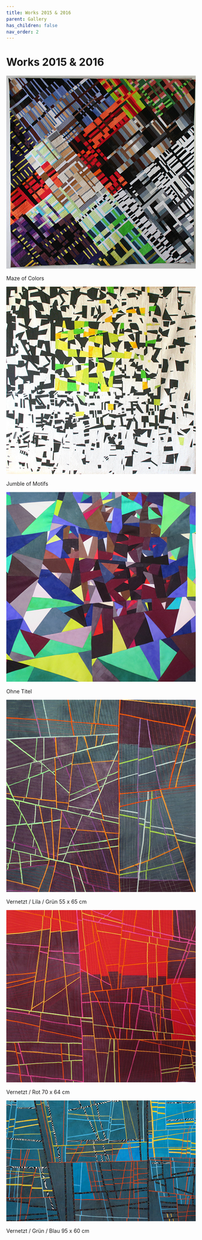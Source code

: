 ```yaml
---
title: Works 2015 & 2016
parent: Gallery
has_children: false
nav_order: 2
---
```


# Works 2015 & 2016

<img src="images/works-2015-2016/1-maze-of-colors.png" loading="lazy" alt="" width="512">

Maze of Colors

<img src="images/works-2015-2016/2-jumble-of-motifs.png" loading="lazy" alt="" width="512">

Jumble of Motifs

<img src="images/works-2015-2016/3.png" loading="lazy" alt="" width="512">

Ohne Titel

<img src="images/works-2015-2016/4-vernetzt-lila-gruen.png" loading="lazy" alt="" width="512">

Vernetzt / Lila / Grün 55 x 65 cm

<img src="images/works-2015-2016/5-vernetzt-rot.png" loading="lazy" alt="" width="512">

Vernetzt / Rot 70 x 64 cm

<img src="images/works-2015-2016/6-vernetzt-gruen-blau.png" loading="lazy" alt="" width="512">

Vernetzt / Grün / Blau 95 x 60 cm